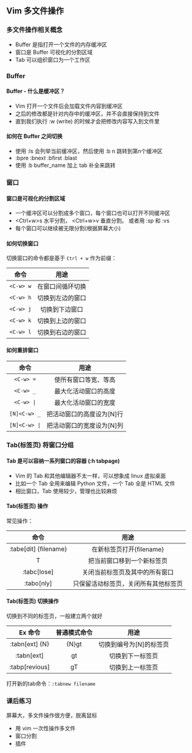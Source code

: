 ## Vim 多文件操作

### 多文件操作相关概念

- Buffer 是指打开一个文件的内存缓冲区
- 窗口是 Buffer 可视化的分割区域
- Tab 可以组织窗口为一个工作区

### Buffer

#### Buffer - 什么是缓冲区？

- Vim 打开一个文件后会加载文件内容到缓冲区
- 之后的修改都是针对内存中的缓冲区，并不会直接保持到文件
- 直到我们执行 :w (write) 的时候才会把修改内容写入到文件里

#### 如何在 Buffer  之间切换

- 使用 :ls 会列举当前缓冲区，然后使用 :b n 跳转到第n个缓冲区
- :bpre  :bnext  :bfirst  :blast
- 使用 :b buffer_name 加上 tab 补全来跳转



### 窗口

#### 窗口是可视化的分割区域

- 一个缓冲区可以分割成多个窗口，每个窗口也可以打开不同缓冲区
- <Ctrl+w>s 水平分割， <Ctrl+w>v 垂直分割。 或者用 :sp 和 :vs
- 每个窗口可以继续被无限分割(根据屏幕大小)

#### 如何切换窗口

切换窗口的命令都是基于 `Ctrl + w` 作为前缀：

|  命令   |       用途       |
| :-----: | :--------------: |
| `<C-w> w` | 在窗口间循环切换 |
| `<C-w> h` | 切换到左边的窗口 |
| `<C-w> j` |  切换到下边窗口  |
| `<C-w> k` | 切换到上边的窗口 |
| `<C-w> l` | 切换到右边的窗口 |

#### 如何重排窗口

|     命令      |           用途            |
| :-----------: | :-----------------------: |
|   `<C-w> =`   |   使所有窗口等宽、等高    |
|   `<C-w> _`   |   最大化活动窗口的高度    |
|  `<C-w> \|`   |   最大化活动窗口的宽度    |
| `[N]<C-w> _`  | 把活动窗口的高度设为[N]行 |
| `[N]<C-w> \|` | 把活动窗口的宽度设为[N]列 |



### Tab(标签页) 将窗口分组

#### Tab 是可以容纳一系列窗口的容器 (:h tabpage)

-  Vim 的 Tab 和其他编辑器不太一样，可以想象成 linux 虚拟桌面
- 比如一个 Tab 全用来编辑 Python 文件，一个 Tab 全是 HTML 文件
- 相比窗口，Tab 使用较少，管理也比较麻烦

#### Tab(标签页) 操作

常见操作：

|         命令          |                 用途                 |
| :-------------------: | :----------------------------------: |
| :tabe[dit] {filename} |       在新标签页打开{filename}       |
|        <C-w> T        |      把当前窗口移到一个新标签页      |
|      :tabc[lose]      |    关闭当前标签页及其中的所有窗口    |
|      :tabo[nly]       | 只保留活动标签页，关闭所有其他标签页 |

#### Tab(标签页) 切换操作

切换到不同的标签页，一般建立两个就好

|    Ex 命令     | 普通模式命令 |          用途           |
| :------------: | :----------: | :---------------------: |
| :tabn[ext] {N} |    {N}gt     | 切换到编号为[N]的标签页 |
|   :tabn[ext]   |      gt      |    切换到下一标签页     |
| :tabp[revious] |      gT      |    切换到上一标签页     |

打开新的tab命令：`:tabnew filename`

### 课后练习

屏幕大，多文件操作很方便，脱离鼠标

- 用 vim  一次性操作多文件
- 窗口分割
- 插件

